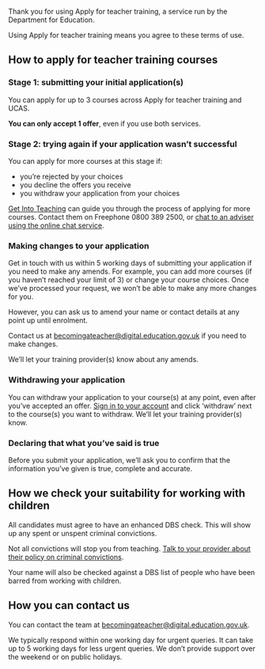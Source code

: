 Thank you for using Apply for teacher training, a service run by the Department for Education.

Using Apply for teacher training means you agree to these terms of use.

## How to apply for teacher training courses

### Stage 1: submitting your initial application(s)

You can apply for up to 3 courses across Apply for teacher training and UCAS.

**You can only accept 1 offer**, even if you use both services.

### Stage 2: trying again if your application wasn’t successful

You can apply for more courses at this stage if:

* you’re rejected by your choices
* you decline the offers you receive
* you withdraw your application from your choices

[Get Into Teaching](https://getintoteaching.education.gov.uk/get-help-and-support) can guide you through the process of applying for more courses. Contact them on Freephone 0800 389 2500, or [chat to an adviser using the online chat service](https://getintoteaching.education.gov.uk/lp/live-chat).

### Making changes to your application

Get in touch with us within 5 working days of submitting your application if you need to make any amends. For example, you can add more courses (if you haven’t reached your limit of 3) or change your course choices. Once we’ve processed your request, we won’t be able to make any more changes for you.

However, you can ask us to amend your name or contact details at any point up until enrolment.

Contact us at <becomingateacher@digital.education.gov.uk> if you need to make changes.

We’ll let your training provider(s) know about any amends.

### Withdrawing your application

You can withdraw your application to your course(s) at any point, even after you’ve accepted an offer. [Sign in to your account](/candidate/sign-in) and click ‘withdraw’ next to the course(s) you want to withdraw. We’ll let your training provider(s) know.

### Declaring that what you’ve said is true

Before you submit your application, we’ll ask you to confirm that the information you’ve given is true, complete and accurate.

## How we check your suitability for working with children

All candidates must agree to have an enhanced DBS check. This will show up any spent or unspent criminal convictions.

Not all convictions will stop you from teaching. [Talk to your provider about their policy on criminal convictions](https://www.gov.uk/exoffenders-and-employment).

Your name will also be checked against a DBS list of people who have been barred from working with children.

## How you can contact us

You can contact the team at <becomingateacher@digital.education.gov.uk>.

We typically respond within one working day for urgent queries. It can take up to 5 working days for less urgent queries. We don’t provide support over the weekend or on public holidays.
